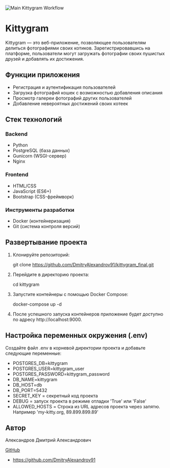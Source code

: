 ![Main Kittygram Workflow](https://github.com/DmitryAlexandrov91/kittygram_final/actions/workflows/main.yml/badge.svg)

# Kittygram

Kittygram — это веб-приложение, позволяющее пользователям делиться фотографиями своих котиков. Зарегистрировавшись на платформе, пользователи могут загружать фотографии своих пушистых друзей и добавлять их достижения. 

## Функции приложения

- Регистрация и аутентификация пользователей
- Загрузка фотографий кошек с возможностью добавления описания
- Просмотр галереи фотографий других пользователей
- Добавление невероятных достижений своих котеек 

## Стек технологий

### Backend

- Python
- PostgreSQL (база данных)
- Gunicorn (WSGI-сервер)
- Nginx

### Frontend

- HTML/CSS
- JavaScript (ES6+)
- Bootstrap (CSS-фреймворк)

### Инструменты разработки

- Docker (контейнеризация)
- Git (система контроля версий)

## Развертывание проекта

1. Клонируйте репозиторий:

   
   git clone https://github.com/DmitryAlexandrov91/kittygram_final.git
   

2. Перейдите в директорию проекта:

   
   cd kittygram
   

3. Запустите контейнеры с помощью Docker Compose:

   
   docker-compose up -d
   

4. После успешного запуска контейнеров приложение будет доступно по адресу http://localhost:9000.

## Настройка переменных окружения (.env)

Создайте файл .env в корневой директории проекта и добавьте следующие переменные:

- POSTGRES_DB=kittygram
- POSTGRES_USER=kittygram_user
- POSTGRES_PASSWORD=kittygram_password
- DB_NAME=kittygram
- DB_HOST=db
- DB_PORT=5432
- SECRET_KEY = секретный код проекта
- DEBUG = запуск проекта в режиме отладки 'True' или 'False'  
- ALLOWED_HOSTS = Строка из URL адресов проекта через запятю. Например 'my-kitty.org, 89.899.899.89'

## Автор

Александров Дмитрий Александрович

<u>GitHub</u>
 - https://github.com/DmitryAlexandrov91
